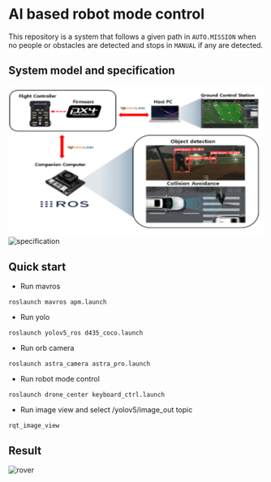 # AI based robot mode control 
This repository is a system that follows a given path in `AUTO.MISSION` when no people or obstacles are detected and stops in `MANUAL` if any are detected. 

## System model and specification
![system_config](./시스템모델.png)
![specification](./표.png)
## Quick start
- Run mavros 
```
roslaunch mavros apm.launch
```
- Run yolo 
```
roslaunch yolov5_ros d435_coco.launch
```
- Run orb camera
```
roslaunch astra_camera astra_pro.launch
```

- Run robot mode control
```
roslaunch drone_center keyboard_ctrl.launch
```

- Run image view and select /yolov5/image_out topic
```
rqt_image_view
```

## Result 
![rover](./rover.gif)
